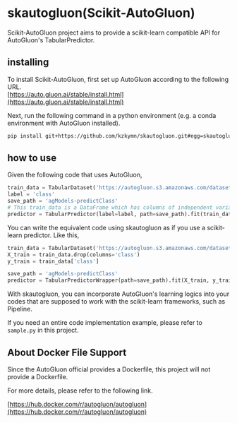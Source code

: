 # skautogluon(Scikit-AutoGluon)

Scikit-AutoGluon project aims to provide a scikit-learn compatible API for AutoGluon's TabularPredictor.

## installing

To install Scikit-AutoGluon, first set up AutoGluon according to the following URL.  
[https://auto.gluon.ai/stable/install.html](https://auto.gluon.ai/stable/install.html)

Next, run the following command in a python environment (e.g. a conda environment with AutoGluon installed).

```bash
pip install git+https://github.com/kzkymn/skautogluon.git#egg=skautogluon
```

## how to use

Given the following code that uses AutoGluon,

```python
train_data = TabularDataset('https://autogluon.s3.amazonaws.com/datasets/Inc/train.csv')
label = 'class'
save_path = 'agModels-predictClass'
# This train_data is a DataFrame which has columns of independent variables and a column named 'class' which means the objective variable.
predictor = TabularPredictor(label=label, path=save_path).fit(train_data)
```

You can write the equivalent code using skautogluon as if you use a scikit-learn predictor. Like this,

```python
train_data = TabularDataset('https://autogluon.s3.amazonaws.com/datasets/Inc/train.csv')
X_train = train_data.drop(columns='class')
y_train = train_data['class']

save_path = 'agModels-predictClass'
predictor = TabularPredictorWrapper(path=save_path).fit(X_train, y_train)
```

With skautogluon, you can incorporate AutoGluon's learning logics into your codes that are supposed to work with the scikit-learn frameworks, such as Pipeline.

If you need an entire code implementation example, please refer to `sample.py` in this project.

## About Docker File Support

Since the AutoGluon official provides a Dockerfile, this project will not provide a Dockerfile.

For more details, please refer to the following link.

[https://hub.docker.com/r/autogluon/autogluon](https://hub.docker.com/r/autogluon/autogluon)